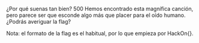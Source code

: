 ¿Por qué suenas tan bien?
500
Hemos encontrado esta magnífica canción, pero parece ser que esconde algo más que placer para el oído humano. ¿Podrás averiguar la flag?

Nota: el formato de la flag es el habitual, por lo que empieza por HackOn{}.
